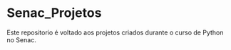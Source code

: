 # Senac_Projetos
Este repositorio é voltado aos projetos criados durante o curso de Python no Senac.
